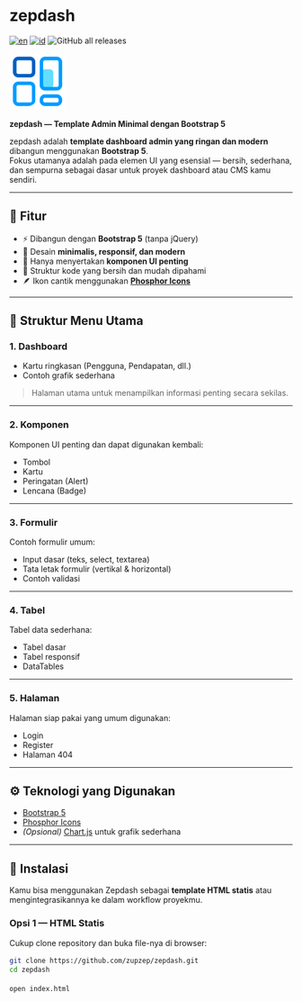 # zepdash  
[![en](https://img.shields.io/badge/lang-en-red.svg)](README.md)
[![id](https://img.shields.io/badge/lang-id-blue.svg)](README.id.md)
![GitHub all releases](https://img.shields.io/github/downloads/zupzep/zepdash/total?color=brightgreen&label=downloads)

<img src="https://raw.githubusercontent.com/zupzep/zepdash/4416bd5b54ec5591015c683400a423402f71ed3b/assets/img/logo.png" alt="logo" width="100">

**zepdash — Template Admin Minimal dengan Bootstrap 5**

zepdash adalah **template dashboard admin yang ringan dan modern** dibangun menggunakan **Bootstrap 5**.  
Fokus utamanya adalah pada elemen UI yang esensial — bersih, sederhana, dan sempurna sebagai dasar untuk proyek dashboard atau CMS kamu sendiri.

---

## 🚀 Fitur
- ⚡ Dibangun dengan **Bootstrap 5** (tanpa jQuery)
- 💎 Desain **minimalis, responsif, dan modern**
- 🧩 Hanya menyertakan **komponen UI penting**
- 🧭 Struktur kode yang bersih dan mudah dipahami
- 🪶 Ikon cantik menggunakan **[Phosphor Icons](https://phosphoricons.com/)**

---

## 🧭 Struktur Menu Utama

### 1. **Dashboard**
- Kartu ringkasan (Pengguna, Pendapatan, dll.)
- Contoh grafik sederhana  
> Halaman utama untuk menampilkan informasi penting secara sekilas.

---

### 2. **Komponen**
Komponen UI penting dan dapat digunakan kembali:
- Tombol  
- Kartu  
- Peringatan (Alert)  
- Lencana (Badge)  

---

### 3. **Formulir**
Contoh formulir umum:
- Input dasar (teks, select, textarea)
- Tata letak formulir (vertikal & horizontal)
- Contoh validasi  

---

### 4. **Tabel**
Tabel data sederhana:
- Tabel dasar  
- Tabel responsif  
- DataTables  

---

### 5. **Halaman**
Halaman siap pakai yang umum digunakan:
- Login  
- Register  
- Halaman 404  

---

## ⚙️ Teknologi yang Digunakan
- [Bootstrap 5](https://getbootstrap.com/)
- [Phosphor Icons](https://phosphoricons.com/)
- *(Opsional)* [Chart.js](https://www.chartjs.org/) untuk grafik sederhana

---

## 🧩 Instalasi

Kamu bisa menggunakan Zepdash sebagai **template HTML statis** atau mengintegrasikannya ke dalam workflow proyekmu.

### Opsi 1 — HTML Statis
Cukup clone repository dan buka file-nya di browser:
```bash
git clone https://github.com/zupzep/zepdash.git
cd zepdash

open index.html
